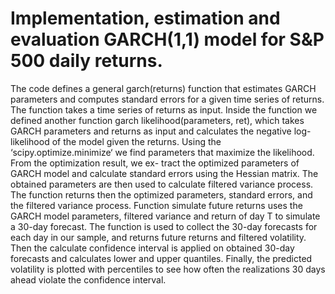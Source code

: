 # Implementation, estimation and evaluation GARCH(1,1) model for S&P 500 daily returns.
The code defines a general garch(returns) function that estimates GARCH parameters and computes standard errors for a given time series of returns. The function takes a time series of returns as input. Inside the function we defined another function garch likelihood(parameters, ret), which takes GARCH parameters and returns as input and calculates the negative log-likelihood of the model given the returns. Using the ‘scipy.optimize.minimize‘ we find parameters that maximize the likelihood. From the optimization result, we ex- tract the optimized parameters of GARCH model and calculate standard errors using the Hessian matrix. The obtained parameters are then used to calculate filtered variance process. The function returns then the optimized parameters, standard errors, and the filtered variance process.
Function simulate future returns uses the GARCH model parameters, filtered variance and return of day T to simulate a 30-day forecast. The function is used to collect the 30-day forecasts for each day in our sample, and returns future returns and filtered volatility. Then the calculate confidence interval is applied on obtained 30-day forecasts and calculates lower and upper quantiles.
Finally, the predicted volatility is plotted with percentiles to see how often the realizations 30 days ahead violate the confidence interval.
